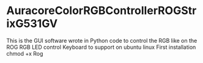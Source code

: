 # AuracoreColorRGBControllerROGStrixG531GV
This is the GUI software wrote in Python code to control the RGB like on the ROG RGB LED control Keyboard to support on ubuntu linux 
First installation chmod +x Rog
